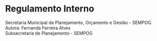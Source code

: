 # Regulamento Interno 
Secretaria Municipal de Planejamento, Orçamento e Gestão - SEMPOG.<br>
Autora:  Fernanda Ferreira Alves<br>
Subsecretaria de Planejamento - SEMPOG
